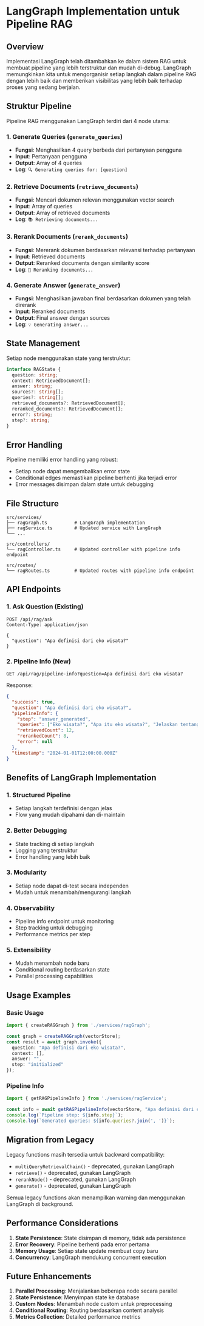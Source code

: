 # LangGraph Implementation untuk Pipeline RAG

## Overview

Implementasi LangGraph telah ditambahkan ke dalam sistem RAG untuk membuat pipeline yang lebih terstruktur dan mudah di-debug. LangGraph memungkinkan kita untuk mengorganisir setiap langkah dalam pipeline RAG dengan lebih baik dan memberikan visibilitas yang lebih baik terhadap proses yang sedang berjalan.

## Struktur Pipeline

Pipeline RAG menggunakan LangGraph terdiri dari 4 node utama:

### 1. Generate Queries (`generate_queries`)
- **Fungsi**: Menghasilkan 4 query berbeda dari pertanyaan pengguna
- **Input**: Pertanyaan pengguna
- **Output**: Array of 4 queries
- **Log**: `🔍 Generating queries for: [question]`

### 2. Retrieve Documents (`retrieve_documents`)
- **Fungsi**: Mencari dokumen relevan menggunakan vector search
- **Input**: Array of queries
- **Output**: Array of retrieved documents
- **Log**: `📚 Retrieving documents...`

### 3. Rerank Documents (`rerank_documents`)
- **Fungsi**: Mererank dokumen berdasarkan relevansi terhadap pertanyaan
- **Input**: Retrieved documents
- **Output**: Reranked documents dengan similarity score
- **Log**: `🔄 Reranking documents...`

### 4. Generate Answer (`generate_answer`)
- **Fungsi**: Menghasilkan jawaban final berdasarkan dokumen yang telah direrank
- **Input**: Reranked documents
- **Output**: Final answer dengan sources
- **Log**: `💡 Generating answer...`

## State Management

Setiap node menggunakan state yang terstruktur:

```typescript
interface RAGState {
  question: string;
  context: RetrievedDocument[];
  answer: string;
  sources?: string[];
  queries?: string[];
  retrieved_documents?: RetrievedDocument[];
  reranked_documents?: RetrievedDocument[];
  error?: string;
  step?: string;
}
```

## Error Handling

Pipeline memiliki error handling yang robust:
- Setiap node dapat mengembalikan error state
- Conditional edges memastikan pipeline berhenti jika terjadi error
- Error messages disimpan dalam state untuk debugging

## File Structure

```
src/services/
├── ragGraph.ts          # LangGraph implementation
├── ragService.ts        # Updated service with LangGraph
└── ...

src/controllers/
└── ragController.ts     # Updated controller with pipeline info endpoint

src/routes/
└── ragRoutes.ts         # Updated routes with pipeline info endpoint
```

## API Endpoints

### 1. Ask Question (Existing)
```http
POST /api/rag/ask
Content-Type: application/json

{
  "question": "Apa definisi dari eko wisata?"
}
```

### 2. Pipeline Info (New)
```http
GET /api/rag/pipeline-info?question=Apa definisi dari eko wisata?
```

Response:
```json
{
  "success": true,
  "question": "Apa definisi dari eko wisata?",
  "pipelineInfo": {
    "step": "answer_generated",
    "queries": ["Eko wisata?", "Apa itu eko wisata?", "Jelaskan tentang eko wisata?", "Definisi dari eko wisata"],
    "retrievedCount": 12,
    "rerankedCount": 8,
    "error": null
  },
  "timestamp": "2024-01-01T12:00:00.000Z"
}
```

## Benefits of LangGraph Implementation

### 1. **Structured Pipeline**
- Setiap langkah terdefinisi dengan jelas
- Flow yang mudah dipahami dan di-maintain

### 2. **Better Debugging**
- State tracking di setiap langkah
- Logging yang terstruktur
- Error handling yang lebih baik

### 3. **Modularity**
- Setiap node dapat di-test secara independen
- Mudah untuk menambah/mengurangi langkah

### 4. **Observability**
- Pipeline info endpoint untuk monitoring
- Step tracking untuk debugging
- Performance metrics per step

### 5. **Extensibility**
- Mudah menambah node baru
- Conditional routing berdasarkan state
- Parallel processing capabilities

## Usage Examples

### Basic Usage
```typescript
import { createRAGGraph } from './services/ragGraph';

const graph = createRAGGraph(vectorStore);
const result = await graph.invoke({
  question: "Apa definisi dari eko wisata?",
  context: [],
  answer: "",
  step: "initialized"
});
```

### Pipeline Info
```typescript
import { getRAGPipelineInfo } from './services/ragService';

const info = await getRAGPipelineInfo(vectorStore, "Apa definisi dari eko wisata?");
console.log(`Pipeline step: ${info.step}`);
console.log(`Generated queries: ${info.queries?.join(', ')}`);
```

## Migration from Legacy

Legacy functions masih tersedia untuk backward compatibility:
- `multiQueryRetrievalChain()` - deprecated, gunakan LangGraph
- `retrieve()` - deprecated, gunakan LangGraph  
- `rerankNode()` - deprecated, gunakan LangGraph
- `generate()` - deprecated, gunakan LangGraph

Semua legacy functions akan menampilkan warning dan menggunakan LangGraph di background.

## Performance Considerations

1. **State Persistence**: State disimpan di memory, tidak ada persistence
2. **Error Recovery**: Pipeline berhenti pada error pertama
3. **Memory Usage**: Setiap state update membuat copy baru
4. **Concurrency**: LangGraph mendukung concurrent execution

## Future Enhancements

1. **Parallel Processing**: Menjalankan beberapa node secara parallel
2. **State Persistence**: Menyimpan state ke database
3. **Custom Nodes**: Menambah node custom untuk preprocessing
4. **Conditional Routing**: Routing berdasarkan content analysis
5. **Metrics Collection**: Detailed performance metrics 